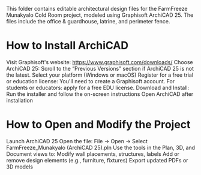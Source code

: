 This folder contains editable architectural design files for the FarmFreeze Munakyalo Cold Room project, modeled using Graphisoft ArchiCAD 25. The files include the office & guardhouse, latrine, and perimeter fence.

# How to Install ArchiCAD

Visit Graphisoft's website:
https://www.graphisoft.com/downloads/
Choose ArchiCAD 25:
Scroll to the “Previous Versions” section if ArchiCAD 25 is not the latest.
Select your platform (Windows or macOS)
Register for a free trial or education license:
You'll need to create a Graphisoft account.
For students or educators: apply for a free EDU license.
Download and Install:
Run the installer and follow the on-screen instructions
Open ArchiCAD after installation

# How to Open and Modify the Project

Launch ArchiCAD 25
Open the file:
File → Open → Select FarmFreeze_Munakyalo (ArchiCAD 25).pln
Use the tools in the Plan, 3D, and Document views to:
Modify wall placements, structures, labels
Add or remove design elements (e.g., furniture, fixtures)
Export updated PDFs or 3D models
